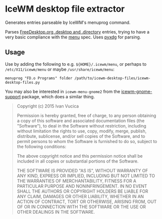 # IceWM desktop file extractor

Generates entries parseable by IceWM's menuprog command.

Parses [FreeDesktop.org .desktop and .directory][3] entries, trying to
have a very basic compliance with the [menu][2] spec. Uses [pyxdg][1]
for parsing.

## Usage

Use by adding the following to e.g. `${HOME}/.icewm/menu`, or perhaps to
`/etc/X11/icewm/menu` or maybe `/usr/share/icewm/menu`:

    menuprog "FD.o Programs" folder /path/to/icewm-desktop-files/icewm-desktop-files.py

You may also be interested in `icewm-menu-gnome2` from the [icewm-gnome-support][4] package, which does a similar thing.

> Copyright (c) 2015 Ivan Vucica
> 
> Permission is hereby granted, free of charge, to any person obtaining a copy of this software and associated documentation files (the "Software"), to deal in the Software without restriction, including without limitation the rights to use, copy, modify, merge, publish, distribute, sublicense, and/or sell copies of the Software, and to permit persons to whom the Software is furnished to do so, subject to the following conditions:
> 
> The above copyright notice and this permission notice shall be included in all copies or substantial portions of the Software.
> 
> THE SOFTWARE IS PROVIDED "AS IS", WITHOUT WARRANTY OF ANY KIND, EXPRESS OR IMPLIED, INCLUDING BUT NOT LIMITED TO THE WARRANTIES OF MERCHANTABILITY, FITNESS FOR A PARTICULAR PURPOSE AND NONINFRINGEMENT. IN NO EVENT SHALL THE AUTHORS OR COPYRIGHT HOLDERS BE LIABLE FOR ANY CLAIM, DAMAGES OR OTHER LIABILITY, WHETHER IN AN ACTION OF CONTRACT, TORT OR OTHERWISE, ARISING FROM, OUT OF OR IN CONNECTION WITH THE SOFTWARE OR THE USE OR OTHER DEALINGS IN THE SOFTWARE.

[1]: http://pyxdg.readthedocs.org/en/latest/desktopentry.html
[2]: http://standards.freedesktop.org/menu-spec/latest
[3]: http://standards.freedesktop.org/desktop-entry-spec/desktop-entry-spec-latest.html
[4]: apt://icewm-gnome-support
